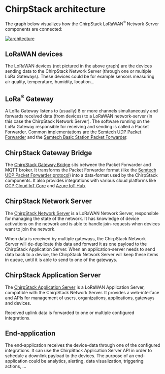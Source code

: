 # ChirpStack architecture

The graph below visualizes how the ChirpStack LoRaWAN<sup>&reg;</sup> Network Server
components are connected:

[![architecture](/static/img/graphs/architecture.dot.png)](/static/img/graphs/architecture.dot.png)

## LoRaWAN devices

The LoRaWAN devices (not pictured in the above graph) are
the devices sending data to the ChirpStack Network Server (through one or multiple
LoRa Gateways). These devices could be for example sensors
measuring air quality, temperature, humidity, location...

## LoRa<sup>&reg;</sup> Gateway

A LoRa Gateway listens to (usually) 8 or more channels
simultaneously and forwards received data (from devices) to a
LoRaWAN network-server (in this case the ChirpStack Network Server).
The software running on the LoRa Gateway responsible for
receiving and sending is called a Packet Forwarder. Common implementations
are the [Semtech UDP Packet Forwarder](https://github.com/Lora-net/packet_forwarder/)
and the [Semtech Basic Station Packet Forwarder](https://doc.sm.tc/station/).

## ChirpStack Gateway Bridge

The [ChirpStack Gateway Bridge](../gateway-bridge/index.md) sits between the Packet
Forwarder and MQTT broker. It transforms the Packet Forwarder format (like the
[Semtech UDP Packet Forwarder protocol](https://github.com/Lora-net/packet_forwarder/blob/master/PROTOCOL.TXT))
into a data-format used by the ChirpStack components. It also provides integrations
with various cloud platforms like [GCP Cloud IoT Core](https://cloud.google.com/iot-core/)
and [Azure IoT Hub](https://azure.microsoft.com/en-us/services/iot-hub/).

## ChirpStack Network Server

The [ChirpStack Network Server](../network-server/index.md) is a LoRaWAN
Network Server, responsible for managing the state of the network.
It has knowledge of device activations on the network and is able to handle
join-requests when devices want to join the network. 

When data is received by multiple gateways, the ChirpStack Network Server will
de-duplicate this data and forward it as one payload to the
ChirpStack Application Server. When an application-server needs to send data back
to a device, the ChirpStack Network Server will keep these items in queue, until
it is able to send to one of the gateways.

## ChirpStack Application Server

The [ChirpStack Application Server](../application-server/index.md) is a LoRaWAN
Application Server, compatible with the ChirpStack Network Server. It provides a
web-interface and APIs for management of users, organizations, applications,
gateways and devices.

Received uplink data is forwarded to one or multiple configured integrations.

## End-application

The end-application receives the device-data through one of the configured
integrations. It can use the ChirpStack Application Server API in order to schedule
a downlink payload to the devices.
The purpose of an end-application could be analytics, alerting,
data visualization, triggering actions, ...
